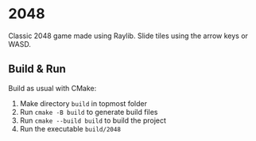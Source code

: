 # 2048
Classic 2048 game made using Raylib.
Slide tiles using the arrow keys or WASD.

## Build & Run
Build as usual with CMake:
1. Make directory `build` in topmost folder
2. Run `cmake -B build` to generate build files
3. Run `cmake --build build` to build the project
4. Run the executable `build/2048`
